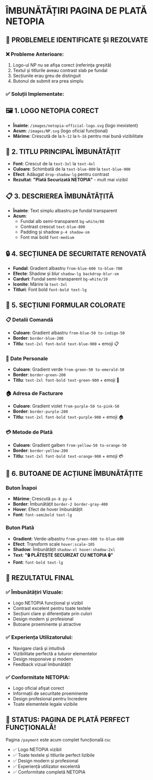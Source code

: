 # ÎMBUNĂTĂȚIRI PAGINA DE PLATĂ NETOPIA

## 🎯 **PROBLEMELE IDENTIFICATE ȘI REZOLVATE**

### ❌ **Probleme Anterioare:**
1. Logo-ul NP nu se afișa corect (referința greșită)
2. Textul și titlurile aveau contrast slab pe fundal 
3. Secțiunile erau greu de distinguit
4. Butonul de submit era prea simplu

### ✅ **Soluții Implementate:**

## 🖼️ **1. LOGO NETOPIA CORECT**
- **Înainte**: `/images/netopia-official-logo.svg` (logo inexistent)
- **Acum**: `/images/NP.svg` (logo oficial funcțional)
- **Mărime**: Crescută de la `h-12` la `h-16` pentru mai bună vizibilitate

## 📝 **2. TITLU PRINCIPAL ÎMBUNĂTĂȚIT**
- **Font**: Crescut de la `text-3xl` la `text-4xl`
- **Culoare**: Schimbată de la `text-blue-800` la `text-blue-900`
- **Efect**: Adăugat `drop-shadow-lg` pentru contrast
- **Rezultat**: **"Plată Securizată NETOPIA"** - mult mai vizibil

## 📋 **3. DESCRIEREA ÎMBUNĂTĂȚITĂ**
- **Înainte**: Text simplu albastru pe fundal transparent
- **Acum**: 
  - Fundal alb semi-transparent `bg-white/80`
  - Contrast crescut `text-blue-800`
  - Padding și shadow `p-4 shadow-sm`
  - Font mai bold `font-medium`

## 🔒 **4. SECȚIUNEA DE SECURITATE RENOVATĂ**
- **Fundal**: Gradient albastru `from-blue-600 to-blue-700`
- **Efecte**: Shadow și blur `shadow-lg backdrop-blur-sm`
- **Carduri**: Fundal semi-transparent `bg-white/10`
- **Iconite**: Mărire la `text-3xl`
- **Titluri**: Font bold `font-bold text-lg`

## 📝 **5. SECȚIUNI FORMULAR COLORATE**

### 📋 **Detalii Comandă**
- **Culoare**: Gradient albastru `from-blue-50 to-indigo-50`
- **Border**: `border-blue-200`
- **Titlu**: `text-2xl font-bold text-blue-900` + emoji 📋

### 👤 **Date Personale**
- **Culoare**: Gradient verde `from-green-50 to-emerald-50`
- **Border**: `border-green-200`
- **Titlu**: `text-2xl font-bold text-green-900` + emoji 👤

### 🏠 **Adresa de Facturare**
- **Culoare**: Gradient violet `from-purple-50 to-pink-50`
- **Border**: `border-purple-200`
- **Titlu**: `text-2xl font-bold text-purple-900` + emoji 🏠

### 💳 **Metode de Plată**
- **Culoare**: Gradient galben `from-yellow-50 to-orange-50`
- **Border**: `border-yellow-200`
- **Titlu**: `text-2xl font-bold text-orange-900` + emoji 💳

## 🚀 **6. BUTOANE DE ACȚIUNE ÎMBUNĂTĂȚITE**

### **Buton Înapoi**
- **Mărime**: Crescută `px-8 py-4`
- **Border**: Îmbunătățit `border-2 border-gray-400`
- **Hover**: Efect de hover îmbunătățit
- **Font**: `font-semibold text-lg`

### **Buton Plată**
- **Gradient**: Verde-albastru `from-green-600 to-blue-600`
- **Efect**: Transform scale `hover:scale-105`
- **Shadow**: Îmbunătățit `shadow-xl hover:shadow-2xl`
- **Text**: **"🔒 PLĂTEȘTE SECURIZAT CU NETOPIA 🔒"**
- **Font**: `font-bold text-lg`

## 🎨 **REZULTATUL FINAL**

### ✅ **Îmbunătățiri Vizuale:**
- Logo NETOPIA funcțional și vizibil
- Contrast excelent pentru toate textele
- Secțiuni clare și diferențiate prin culori
- Design modern și profesional
- Butoane proeminente și atractive

### ✅ **Experiența Utilizatorului:**
- Navigare clară și intuitivă
- Vizibilitate perfectă a tuturor elementelor
- Design responsive și modern
- Feedback vizual îmbunătățit

### ✅ **Conformitate NETOPIA:**
- Logo oficial afișat corect
- Informații de securitate proeminente
- Design profesional pentru încredere
- Toate elementele legale vizibile

## 🚀 **STATUS: PAGINA DE PLATĂ PERFECT FUNCȚIONALĂ!**

Pagina `/payment` este acum complet funcțională cu:
- ✅ Logo NETOPIA vizibil
- ✅ Toate textele și titlurile perfect lizibile
- ✅ Design modern și profesional
- ✅ Experiență utilizator excelentă
- ✅ Conformitate completă NETOPIA
